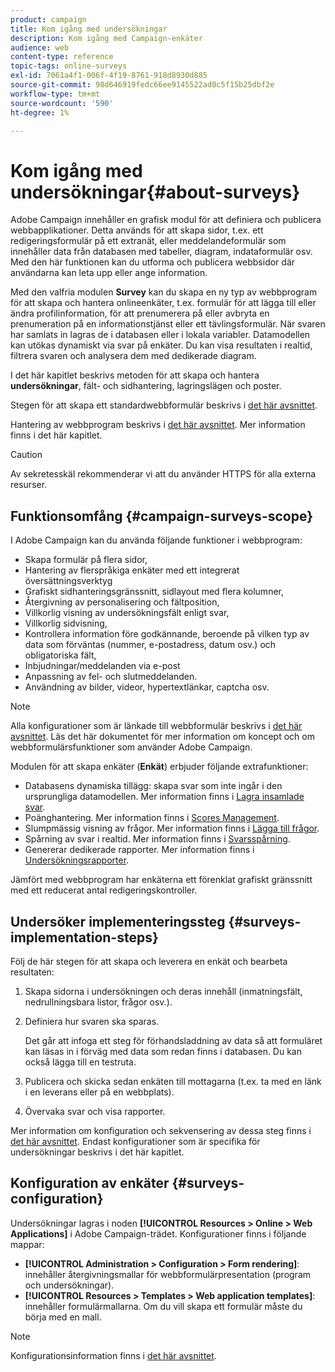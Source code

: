 ```yaml
---
product: campaign
title: Kom igång med undersökningar
description: Kom igång med Campaign-enkäter
audience: web
content-type: reference
topic-tags: online-surveys
exl-id: 7061a4f1-006f-4f19-8761-918d8930d885
source-git-commit: 98d646919fedc66ee9145522ad0c5f15b25dbf2e
workflow-type: tm+mt
source-wordcount: '590'
ht-degree: 1%

---
```


# Kom igång med undersökningar{#about-surveys}

Adobe Campaign innehåller en grafisk modul för att definiera och publicera webbapplikationer. Detta används för att skapa sidor, t.ex. ett redigeringsformulär på ett extranät, eller meddelandeformulär som innehåller data från databasen med tabeller, diagram, indataformulär osv. Med den här funktionen kan du utforma och publicera webbsidor där användarna kan leta upp eller ange information.

Med den valfria modulen **Survey** kan du skapa en ny typ av webbprogram för att skapa och hantera onlineenkäter, t.ex. formulär för att lägga till eller ändra profilinformation, för att prenumerera på eller avbryta en prenumeration på en informationstjänst eller ett tävlingsformulär. När svaren har samlats in lagras de i databasen eller i lokala variabler. Datamodellen kan utökas dynamiskt via svar på enkäter. Du kan visa resultaten i realtid, filtrera svaren och analysera dem med dedikerade diagram.

I det här kapitlet beskrivs metoden för att skapa och hantera **undersökningar**, fält- och sidhantering, lagringslägen och poster.

Stegen för att skapa ett standardwebbformulär beskrivs i [det här avsnittet](../../web/using/about-web-forms.md).

Hantering av webbprogram beskrivs i [det här avsnittet](../../web/using/about-web-applications.md). Mer information finns i det här kapitlet.

>[!CAUTION]
>
>Av sekretesskäl rekommenderar vi att du använder HTTPS för alla externa resurser.

## Funktionsomfång {#campaign-surveys-scope}

I Adobe Campaign kan du använda följande funktioner i webbprogram:

* Skapa formulär på flera sidor,
* Hantering av flerspråkiga enkäter med ett integrerat översättningsverktyg
* Grafiskt sidhanteringsgränssnitt, sidlayout med flera kolumner,
* Återgivning av personalisering och fältposition,
* Villkorlig visning av undersökningsfält enligt svar,
* Villkorlig sidvisning,
* Kontrollera information före godkännande, beroende på vilken typ av data som förväntas (nummer, e-postadress, datum osv.) och obligatoriska fält,
* Inbjudningar/meddelanden via e-post
* Anpassning av fel- och slutmeddelanden.
* Användning av bilder, videor, hypertextlänkar, captcha osv.

>[!NOTE]
>
>Alla konfigurationer som är länkade till webbformulär beskrivs i [det här avsnittet](../../web/using/about-web-forms.md). Läs det här dokumentet för mer information om koncept och om webbformulärsfunktioner som använder Adobe Campaign.

Modulen för att skapa enkäter (**Enkät**) erbjuder följande extrafunktioner:

* Databasens dynamiska tillägg: skapa svar som inte ingår i den ursprungliga datamodellen. Mer information finns i [Lagra insamlade svar](../../web/using/managing-answers.md#storing-collected-answers).
* Poänghantering. Mer information finns i [Scores Management](../../web/using/managing-answers.md#score-management).
* Slumpmässig visning av frågor. Mer information finns i [Lägga till frågor](../../web/using/building-a-survey.md#adding-questions).
* Spårning av svar i realtid. Mer information finns i [Svarsspårning](../../web/using/publish--track-and-use-collected-data.md#response-tracking).
* Genererar dedikerade rapporter. Mer information finns i [Undersökningsrapporter](../../web/using/publish--track-and-use-collected-data.md#reports-on-surveys).

Jämfört med webbprogram har enkäterna ett förenklat grafiskt gränssnitt med ett reducerat antal redigeringskontroller.

## Undersöker implementeringssteg {#surveys-implementation-steps}

Följ de här stegen för att skapa och leverera en enkät och bearbeta resultaten:

1. Skapa sidorna i undersökningen och deras innehåll (inmatningsfält, nedrullningsbara listor, frågor osv.).
1. Definiera hur svaren ska sparas.

   Det går att infoga ett steg för förhandsladdning av data så att formuläret kan läsas in i förväg med data som redan finns i databasen. Du kan också lägga till en testruta.

1. Publicera och skicka sedan enkäten till mottagarna (t.ex. ta med en länk i en leverans eller på en webbplats).
1. Övervaka svar och visa rapporter.

Mer information om konfiguration och sekvensering av dessa steg finns i [det här avsnittet](../../web/using/about-web-forms.md). Endast konfigurationer som är specifika för undersökningar beskrivs i det här kapitlet.

## Konfiguration av enkäter {#surveys-configuration}

Undersökningar lagras i noden **[!UICONTROL Resources > Online > Web Applications]** i Adobe Campaign-trädet. Konfigurationer finns i följande mappar:

* **[!UICONTROL Administration > Configuration > Form rendering]**: innehåller återgivningsmallar för webbformulärpresentation (program och undersökningar).
* **[!UICONTROL Resources > Templates > Web application templates]**: innehåller formulärmallarna. Om du vill skapa ett formulär måste du börja med en mall.

>[!NOTE]
>
>Konfigurationsinformation finns i [det här avsnittet](../../web/using/about-web-forms.md).
